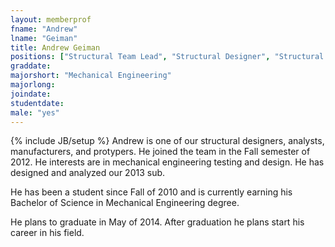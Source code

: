 ```yaml
---
layout: memberprof
fname: "Andrew"
lname: "Geiman"
title: Andrew Geiman
positions: ["Structural Team Lead", "Structural Designer", "Structural Researcher", "Structural Manufacturer"]
graddate: 
majorshort: "Mechanical Engineering"
majorlong: 
joindate: 
studentdate: 
male: "yes"
---
```

{% include JB/setup %}
Andrew is one of our structural designers, analysts, manufacturers, and protypers. He joined the team in the Fall semester of 2012. He interests are in mechanical engineering testing and design. He has designed and analyzed our 2013 sub.

He has been a student since Fall of 2010 and is currently earning his Bachelor of Science in Mechanical Engineering degree.

He plans to graduate in May of 2014. After graduation he plans start his career in his field.
